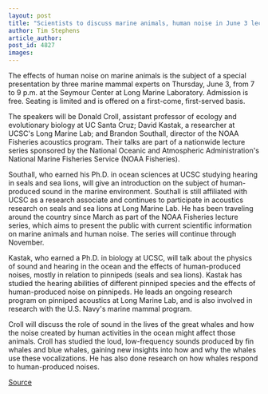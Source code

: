 ```yaml
---
layout: post
title: "Scientists to discuss marine animals, human noise in June 3 lecture"
author: Tim Stephens
article_author: 
post_id: 4827
images:
---
```


<p>
  The effects of human noise on marine animals is the subject of a special presentation by three marine mammal experts on Thursday, June 3, from 7 to 9 p.m. at the Seymour Center at Long Marine Laboratory. Admission is free. Seating is limited and is offered on a first-come, first-served basis.<br>
</p>
<p>
  The speakers will be Donald Croll, assistant professor of ecology and evolutionary biology at UC Santa Cruz; David Kastak, a researcher at UCSC's Long Marine Lab; and Brandon Southall, director of the NOAA Fisheries acoustics program. Their talks are part of a nationwide lecture series sponsored by the National Oceanic and Atmospheric Administration's National Marine Fisheries Service (NOAA Fisheries).<br>
</p>
<p>
  Southall, who earned his Ph.D. in ocean sciences at UCSC studying hearing in seals and sea lions, will give an introduction on the subject of human-produced sound in the marine environment. Southall is still affiliated with UCSC as a research associate and continues to participate in acoustics research on seals and sea lions at Long Marine Lab. He has been traveling around the country since March as part of the NOAA Fisheries lecture series, which aims to present the public with current scientific information on marine animals and human noise. The series will continue through November.<br>
</p>
<p>
  Kastak, who earned a Ph.D. in biology at UCSC, will talk about the physics of sound and hearing in the ocean and the effects of human-produced noises, mostly in relation to pinnipeds (seals and sea lions). Kastak has studied the hearing abilities of different pinniped species and the effects of human-produced noise on pinnipeds. He leads an ongoing research program on pinniped acoustics at Long Marine Lab, and is also involved in research with the U.S. Navy's marine mammal program.<br>
</p>
<p>
  Croll will discuss the role of sound in the lives of the great whales and how the noise created by human activities in the ocean might affect those animals. Croll has studied the loud, low-frequency sounds produced by fin whales and blue whales, gaining new insights into how and why the whales use these vocalizations. He has also done research on how whales respond to human-produced noises.<br>
</p>
<p><a href="http://www1.ucsc.edu/currents/03-04/05-31/ocean_noise.html" title="Permalink to ocean_noise">Source</a></p>
